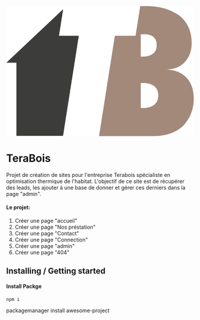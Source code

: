 ![logo terabois](https://github.com/magicniclus/teraboisfrontend/blob/main/public/img/logo.png?raw=true) 

# TeraBois

Projet de création de sites pour l'entreprise Terabois spécialiste en optimisation thermique de l'habitat. L'objectif de ce site est de récupérer des leads, les ajouter à une base de donner et gérer ces derniers dans la page "admin". 

#### Le projet:
1. Créer une page "accueil"
2. Créer une page "Nos préstation"
3. Créer une page "Contact"
4. Créer une page "Connection"
5. Créer une page "admin"
6. Créer une page "404"

## Installing / Getting started

#### Install Packge
```
npm i 
```
packagemanager install awesome-project


